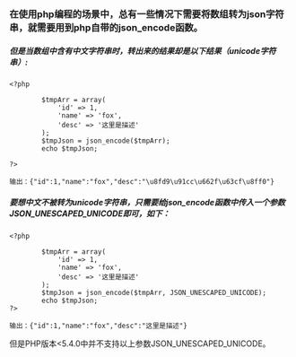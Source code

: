### 在使用php编程的场景中，总有一些情况下需要将数组转为json字符串，就需要用到php自带的json_encode函数。

##### 但是当数组中含有中文字符串时，转出来的结果却是以下结果（unicode字符串）:

```
<?php

        $tmpArr = array(
            'id' => 1,
            'name' => 'fox',
            'desc' => '这里是描述'
        );
        $tmpJson = json_encode($tmpArr);
        echo $tmpJson;
    
?>
```
```
输出：{"id":1,"name":"fox","desc":"\u8fd9\u91cc\u662f\u63cf\u8ff0"}
```

##### 要想中文不被转为unicode字符串，只需要给json_encode函数中传入一个参数JSON_UNESCAPED_UNICODE即可，如下：

```
<?php

        $tmpArr = array(
            'id' => 1,
            'name' => 'fox',
            'desc' => '这里是描述'
        );
        $tmpJson = json_encode($tmpArr, JSON_UNESCAPED_UNICODE);
        echo $tmpJson;
?>
```

```
输出：{"id":1,"name":"fox","desc":"这里是描述"}
```

但是PHP版本<5.4.0中并不支持以上参数JSON_UNESCAPED_UNICODE。
